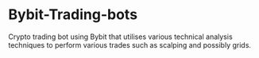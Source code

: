 # Bybit-Trading-bots
Crypto trading bot using Bybit that utilises various technical analysis techniques to perform various trades such as scalping and possibly grids.
